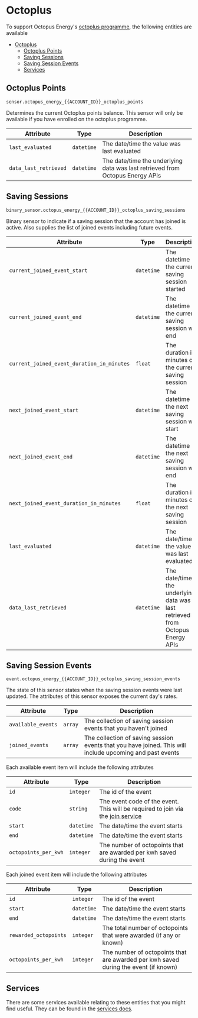 # Octoplus

To support Octopus Energy's [octoplus programme](https://octopus.energy/octoplus/), the following entities are available

- [Octoplus](#octoplus)
  - [Octoplus Points](#octoplus-points)
  - [Saving Sessions](#saving-sessions)
  - [Saving Session Events](#saving-session-events)
  - [Services](#services)

## Octoplus Points

`sensor.octopus_energy_{{ACCOUNT_ID}}_octoplus_points`

Determines the current Octoplus points balance. This sensor will only be available if you have enrolled on the octoplus programme. 

| Attribute | Type | Description |
|-----------|------|-------------|
| `last_evaluated` | `datetime` | The date/time the value was last evaluated |
| `data_last_retrieved` | `datetime` | The date/time the underlying data was last retrieved from Octopus Energy APIs |

## Saving Sessions

`binary_sensor.octopus_energy_{{ACCOUNT_ID}}_octoplus_saving_sessions`

Binary sensor to indicate if a saving session that the account has joined is active. Also supplies the list of joined events including future events.

| Attribute | Type | Description |
|-----------|------|-------------|
| `current_joined_event_start` | `datetime` | The datetime the current saving session started |
| `current_joined_event_end` | `datetime` | The datetime the current saving session will end |
| `current_joined_event_duration_in_minutes` | `float` | The duration in minutes of the current saving session |
| `next_joined_event_start` | `datetime` | The datetime the next saving session will start |
| `next_joined_event_end` | `datetime` | The datetime the next saving session will end |
| `next_joined_event_duration_in_minutes` | `float` | The duration in minutes of the next saving session |
| `last_evaluated` | `datetime` | The date/time the value was last evaluated |
| `data_last_retrieved` | `datetime` | The date/time the underlying data was last retrieved from Octopus Energy APIs |

## Saving Session Events

`event.octopus_energy_{{ACCOUNT_ID}}_octoplus_saving_session_events`

The state of this sensor states when the saving session events were last updated. The attributes of this sensor exposes the current day's rates.

| Attribute | Type | Description |
|-----------|------|-------------|
| `available_events` | `array` | The collection of saving session events that you haven't joined |
| `joined_events` | `array` | The collection of saving session events that you have joined. This will include upcoming and past events |

Each available event item will include the following attributes

| Attribute | Type | Description |
|-----------|------|-------------|
| `id` | `integer` | The id of the event |
| `code` | `string` | The event code of the event. This will be required to join via the [join service](../services.md) |
| `start` | `datetime` | The date/time the event starts |
| `end` | `datetime` | The date/time the event starts |
| `octopoints_per_kwh` | `integer` | The number of octopoints that are awarded per kwh saved during the event |

Each joined event item will include the following attributes

| Attribute | Type | Description |
|-----------|------|-------------|
| `id` | `integer` | The id of the event |
| `start` | `datetime` | The date/time the event starts |
| `end` | `datetime` | The date/time the event starts |
| `rewarded_octopoints` | `integer` | The total number of octopoints that were awarded (if any or known) |
| `octopoints_per_kwh` | `integer` | The number of octopoints that are awarded per kwh saved during the event (if known) |

## Services

There are some services available relating to these entities that you might find useful. They can be found in the [services docs](../services.md).


